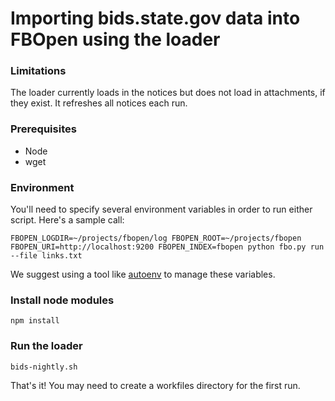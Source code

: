 # Importing bids.state.gov data into FBOpen using the loader

### Limitations
The loader currently loads in the notices but does not load in attachments, if they exist. It refreshes all notices each run.

### Prerequisites
* Node
* wget

### Environment

You'll need to specify several environment variables in order to run either script. Here's a sample call:

```
FBOPEN_LOGDIR=~/projects/fbopen/log FBOPEN_ROOT=~/projects/fbopen FBOPEN_URI=http://localhost:9200 FBOPEN_INDEX=fbopen python fbo.py run --file links.txt
```

We suggest using a tool like [autoenv](https://github.com/groovecoder/autoenv) to manage these variables.

### Install node modules
`npm install`

### Run the loader
`bids-nightly.sh`

That's it! You may need to create a workfiles directory for the first run. 
